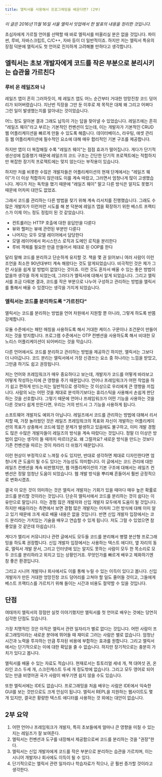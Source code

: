 ```yaml
---
title: 엘릭서를 사용해서 프로그래밍을 배운다면? (2부)
---
```


*이 글은 2016년 11월 16일 서울 엘릭서 밋업에서 한 발표의 내용을 정리한 것입니다.*

초심자에게 가르칠 언어를 선택할 때 바로 엘릭서를 떠올리실 분은 없을 것입니다. 파이썬, 루비, 자바스크립트, C/C++, 자바 등이 더 일반적이죠. 하지만 저는 엘릭서 특유의 장점 덕분에 엘릭서도 첫 언어로 진지하게 고려해볼 만하다고 생각합니다.

<!--more-->

## 엘릭서는 초보 개발자에게 코드를 작은 부분으로 분리시키는 습관을 가르친다

### 루비 온 레일즈와 나

레일즈 앱이 흔히 그러하듯이, 제 레일즈 앱도 어느 순간부터 거대한 엉망진창 코드 덩어리가 되어버렸습니다. 지난번 직장을 그만 둔 이후로 제 목적은 대체 왜 그리고 어쩌다 그런 일이 발생했는지를 알아내는 것이었습니다.

어느 정도 알아본 결과 그래도 납득이 가는 답을 찾아낼 수 있었습니다. 레일즈에는 흔히 "레일즈 웨이"라고 부르는 기본적인 컨벤션이 있는데, 이는 개발자가 기본적인 CRUD 웹 어플리케이션을 빠르게 만들 수 있도록 해줍니다. 데이터베이스, 라우팅, 애셋 관리 등 웹 어플리케이션에 필수적인 요소에 대해 매우 합리적인 기본 구조를 제공합니다.

하지만 앱이 더 복잡해질 수록 "레일즈 웨이"는 점점 효과가 떨어집니다. 게다가 단기적 생산성에 집중했기 때문에 레일즈의 코드 구조는 간단한 단기적 프로젝트에는 적합하지만 복잡한 장기적 프로젝트에는 맞지 않는다는 부작용이 있습니다.

하지만 저를 비롯한 수많은 개발자들은 어플리케이션의 현재 단계에서는 "레일즈 웨이"가 더 이상 적합하지 않은데도 이를 계속 따랐고, 그러면서 엄청나게 많이 고생했습니다. 게다가 저는 독학을 했기 때문에 "레일즈 웨이" 말고 다른 방식은 알지도 못했기 때문에 어차피 대안도 없었죠.

그래서 코드를 관리하는 다른 방법을 찾기 위해 계속 리서치를 진행했습니다. 그래도 수많은 개발자가 이런저런 시도를 해 본 덕분에 레일즈 앱을 확장하기 위한 베스트 프랙티스가 이제 어느 정도 정립이 된 것 같았습니다.

* 컨트롤러는 HTTP 호출에 대한 응답만을 다룬다
* 뷰와 헬퍼는 뷰에 관련된 부분만 다룬다
* 나머지는 모두 모델 레이어에서 담당한다
* 모델 레이어에서 퍼시스턴스 로직과 도메인 로직을 분리한다
* 루비 객체를 필요한 만큼 만들어서 제대로 된 OOP를 한다

달리 말해 코드를 분리하고 단순하게 유지할 것. 책을 몇 권 읽어보니 여러 사람이 이런 조언을 최소한 90년대부터 계속 해왔다는 것도 알게되었습니다. 비극적인 것은 제가 그런 사실을 쉽게 알 방법이 없었다는 것이죠. 이런 것도 혼자서 배울 수 있는 좋은 방법이 없을까 생각을 하게 되었는데, 그러다가 엘릭서에 대해서 알게 되었습니다. 그리고 엘릭서를 조금 다뤄본 결과, 코드를 작은 부분으로 나누어 구성하고 관리하는 방법을 엘릭서를 통해서 배울 수 있겠다는 생각을 가지게 되었습니다. 

### 엘릭서는 코드를 분리하도록 "가르친다"

엘릭서는 코드를 분리하는 방법을 언어 차원에서 지원할 뿐 아니라, 그렇게 하도록 반쯤 강제합니다.

모듈 수준에서는 패턴 매칭을 사용하도록 해서 거대한 케이스 구문이나 조건문이 만들어지는 것을 방지합니다. 프로그램 수준에서는 OTP 컨벤션을 사용하도록 해서 비대한 모노리스 어플리케이션이 되어버리는 것을 막습니다. 

다른 언어에서도 코드를 분리하고 관리하는 방법을 제공하긴 하지만, 엘릭서는 그보다 더 나아갑니다. 코드 분리는 엘릭서에서 가장 신경쓰는 요소 중 하나라는 느낌을 받았고, 그만큼 하기도 쉽고 권장됩니다.

저는 언어와 프레임워크가 매우 중요하다고 보는데, 개발자가 코드를 어떻게 바라보고 어떻게 작성하는지에 큰 영향을 주기 때문입니다. 언어나 프레임워크가 어떤 작업을 하기 쉽고 편하게 만드는지는 일반적으로 생각하는 것 이상으로 우리에게 큰 영향을 끼칩니다. 사람의 뇌는 어떤 것을 제대로 분석하기보다는 휴리스틱을 사용해서 손쉽게 판단하는 것을 선호합니다. 그렇기 때문에 언어나 프레임워크가 어떤 기능을 사용하는 것을 다른 것보다 쉽게 만든다면, 우리는 거의 반드시 그 기능을 사용하게 됩니다. 

소프트웨어 개발자도 예외가 아닙니다. 레일즈에서 코드를 관리하는 방법에 대해서 리서치할 때, 가장 놀라웠던 것은 레일즈 프레임워크의 목표와 자신이 개발하는 어플리케이션의 목표가 상충해서 코드에 많은 문제가 발생하고 있음에도 불구하고, 이미 개발 경험도 많은 수많은 개발자들이 레일즈의 방식을 계속 따랐다는 것입니다. 정말 더 이상은 방법이 없다는 생각이 들 때까지 따르더군요. 왜 그럴까요? 새로운 방식을 만드는 것보다 기존 컨벤션을 따르는 것이 차라리 더 쉬웠기 때문입니다. 

이런 현상이 부정적으로 느껴질 수도 있지만, 반대로 생각하면 제대로 디자인한다면 엄청나게 큰 도움이 될 수도 있다는 가능성도 의미합니다. 이 글에서는 코드 관리에 대한 레일즈 컨벤션을 계속 비판했지만, 웹 어플리케이션의 기본 구조에 대해서는 레일즈 컨벤션은 정말 엄청난 도움이 되었습니다. 웹 개발 방식을 뿌리째 흔들어서 훨씬 긍정적으로 변화시켰죠.

결국 이 모든 것이 의미하는 것은 엘릭서 개발자는 기회가 있을 때마다 매우 높은 확률로 코드를 분리할 것이라는 것입니다. 단순히 엘릭서에서 코드를 분리하는 것이 쉽다는 이유만으로 말입니다. 이는 경험 많은 개발자와 신입 개발자 모두에게 도움이 될 것입니다. 하지만 배움이라는 측면에서 보면 경험 많은 개발자는 어차피 그런 방식에 대해 이미 알고 있기 때문에 크게 새로 배울 내용은 없을 것입니다. 반면 신입 개발자 입장에서는 코드 분리라는 가치있는 기술을 배우고 연습할 수 있게 됩니다. 저도 그럴 수 있었으면 참 좋았을 것 같은데 아쉽습니다. 

게다가 엘리서 커뮤니티나 관련 글에서도 모두들 코드를 분리해서 병렬 분산형 프로그래밍을 하도록 권장합니다. 신입 개발자 입장에서는 사용하는 텍스트 에디터, 옆 자리의 동료, 엘릭서 개발 문서, 그리고 인터넷에 있는 알지도 못하는 사람이 모두 한 목소리로 모두 코드를 분리하라고 외치고 있는 상황인거죠. 무엇인가를 빠르게 배우고 체화하기엔 참 좋은 환경입니다.

그리고 시니어 개발자나 회사에서도 이를 통해 누릴 수 있는 이득이 있다고 봅니다. 신입 개발자가 만든 거대한 엉망진창 코드 덩어리를 고쳐야 할 일도 줄어들 것이고, 그들에게 베스트 프랙티스를 가르치기 위해 들이는 시간과 비용도 절약할 수 있을 것입니다.

## 단점

여태까지 엘릭서의 장점만 실컷 이야기했지만 엘릭서를 첫 언어로 배우는 것에는 당연히 심각한 단점도 있습니다. 

가장 치명적인 것은 아직은 엘릭서 관련 일자리가 별로 없다는 것입니다. 어떤 사람이 프로그래밍이라는 새로운 분야에 뛰어들 때 재미로 그러는 사람은 별로 없습니다. 엄청난 시간과 노력을 투자하는 만큼 투자된 비용에 부합하는 효과를 원합니다. 그리고 엘릭서에서는 단기적으로는 이에 대한 확답을 줄 수 없습니다. 하지만 장기적으로는 충분히 가치가 있다고 봅니다. 

엘릭서를 배울 수 있는 자료도 적습니다. 현재로서는 튜토리얼 세네 개, 책 대여섯 권, 온라인 코스 두세 개, 스크린캐스트 두세 개 정도밖에 없습니다. 그리고 모두 영어로 되어있는 만큼 비영어권 국가 사람이 배우기엔 쉽지 않을 수도 있습니다.

또한 엘릭서에는 IDE도 없습니다. 프로그래밍을 처음 배우는 사람은 IDE에서 익숙한 GUI를 보는 것만으로도 크게 안심이 됩니다. 엘릭서 REPL을 지원하는 웹사이트도 몇 개 있지만, 결국은 황량한 텍스트 에디터를 사용하는 것 외에는 대안이 없습니다.

## 2부 요약

1. 어떤 언어나 프레임워크가 개발자, 특히 초보들에게 얼마나 큰 영향을 미칠 수 있는지는 레일즈가 잘 보여준다.
2. 엘릭서는 컨벤션과 도구를 내장해서 제공함으로써 코드를 분리하는 것을 "권장"한다.
3. 엘릭서는 신입 개발자에게 코드를 작은 부분으로 분리하는 습관을 가르치며, 이는 시니어 개발자나 회사에도 이득이 될 수 있다.
4. 단기적으로는 엘릭서 관련 일자리나 학습자료가 적으나, 곧 훨씬 증가할 것이라고 생각한다.
